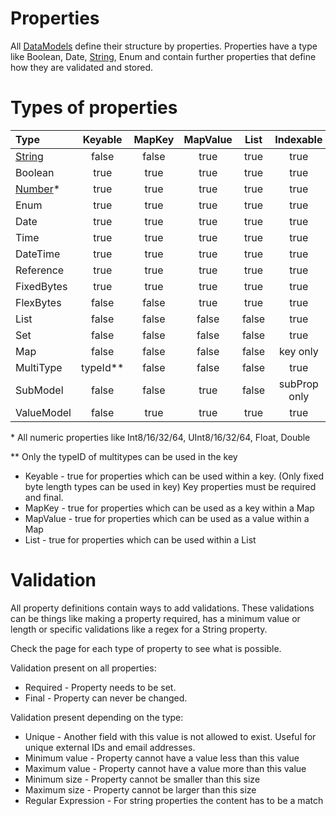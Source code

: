 # Properties

All [DataModels](../datamodel.md) define their structure by properties. Properties 
have a type like Boolean, Date, [String](string.md), Enum and contain further properties
that define how they are validated and stored.

# Types of properties

|Type                  |Keyable |MapKey |MapValue |List   |Indexable   |
|:---------------------|:------:|:-----:|:-------:|:-----:|:----------:|
|[String](string.md)   |false   |false  |true     |true   |true        |
|Boolean               |true    |true   |true     |true   |true        |
|[Number](number.md)*  |true    |true   |true     |true   |true        |
|Enum                  |true    |true   |true     |true   |true        |
|Date                  |true    |true   |true     |true   |true        |
|Time                  |true    |true   |true     |true   |true        |
|DateTime              |true    |true   |true     |true   |true        |
|Reference             |true    |true   |true     |true   |true        |
|FixedBytes            |true    |true   |true     |true   |true        |
|FlexBytes             |false   |false  |true     |true   |true        |
|List                  |false   |false  |false    |false  |true        |
|Set                   |false   |false  |false    |false  |true        |
|Map                   |false   |false  |false    |false  |key only    |
|MultiType             |typeId**|false  |false    |false  |true        |
|SubModel              |false   |false  |true     |false  |subProp only|
|ValueModel            |false   |true   |true     |true   |true        |

\* All numeric properties like Int8/16/32/64, UInt8/16/32/64, Float, Double 

\*\* Only the typeID of multitypes can be used in the key 


- Keyable - true for properties which can be used within a key. 
            (Only fixed byte length types can be used in key)
            Key properties must be required and final.
- MapKey - true for properties which can be used as a key within a Map
- MapValue - true for properties which can be used as a value within a Map
- List - true for properties which can be used within a List

# Validation

All property definitions contain ways to add validations. These validations
can be things like making a property required, has a minimum value or
length or specific validations like a regex for a String property.

Check the page for each type of property to see what is possible.

Validation present on all properties:
* Required - Property needs to be set.
* Final - Property can never be changed.

Validation present depending on the type:
* Unique - Another field with this value is not allowed to exist. Useful 
for unique external IDs and email addresses.
* Minimum value - Property cannot have a value less than this value
* Maximum value - Property cannot have a value more than this value
* Minimum size - Property cannot be smaller than this size
* Maximum size - Property cannot be larger than this size
* Regular Expression - For string properties the content has to be a match